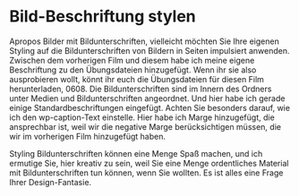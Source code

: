 # Bild-Beschriftung stylen

Apropos Bilder mit Bildunterschriften, vielleicht möchten Sie Ihre eigenen Styling auf die Bildunterschriften von Bildern in Seiten impulsiert anwenden. Zwischen dem vorherigen Film und diesem habe ich meine eigene Beschriftung zu den Übungsdateien hinzugefügt. Wenn ihr sie also ausprobieren wollt, könnt ihr euch die Übungsdateien für diesen Film herunterladen, 0608. Die Bildunterschriften sind im Innern des Ordners unter Medien und Bildunterschriften angeordnet. Und hier habe ich gerade einige Standardbeschriftungen eingefügt. Achten Sie besonders darauf, wie ich den wp-caption-Text einstelle. Hier habe ich Marge hinzugefügt, die ansprechbar ist, weil wir die negative Marge berücksichtigen müssen, die wir im vorherigen Film hinzugefügt haben.

Styling Bildunterschriften können eine Menge Spaß machen, und ich ermutige Sie, hier kreativ zu sein, weil Sie eine Menge ordentliches Material mit Bildunterschriften tun können, wenn Sie wollten. Es ist alles eine Frage Ihrer Design-Fantasie.